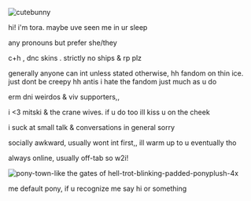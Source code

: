 
![cutebunny](https://github.com/vvkixv/open-your-heart/assets/164071327/bdf336b7-7a62-435c-bb94-211e5693c193)

hi! i'm tora. maybe uve seen me in ur sleep

any pronouns but prefer she/they 



c+h , dnc skins . strictly no ships & rp plz
 

generally anyone can int unless stated otherwise, hh fandom on thin ice. just dont be creepy
hh antis i hate the fandom just much as u do


erm dni weirdos & viv supporters,, 



i <3 mitski & the crane wives. if u do too ill kiss u on the cheek



i suck at small talk & conversations in general sorry

socially awkward, usually wont int first,, ill warm up to u eventually tho 



always online, usually off-tab so w2i!


![pony-town-like the gates of hell-trot-blinking-padded-ponyplush-4x](https://github.com/vvkixv/open-your-heart/assets/164071327/77f5e1e5-2bb9-41ae-abdd-06ed54f27a3a)

me default pony, if u recognize me say hi or something 
